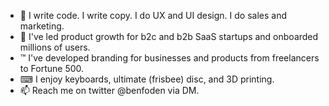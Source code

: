 - 🌱 I write code. I write copy. I do UX and UI design. I do sales and marketing.
- 💞️ I've led product growth for b2c and b2b SaaS startups and onboarded millions of users.
- ™ I've developed branding for businesses and products from freelancers to Fortune 500.
- ⌨ I enjoy keyboards, ultimate (frisbee) disc, and 3D printing.
- 📫 Reach me on twitter @benfoden via DM.
